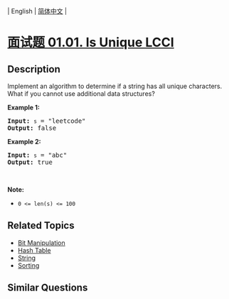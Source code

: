 
| English | [简体中文](README.md) |

# [面试题 01.01. Is Unique LCCI](https://leetcode-cn.com/problems/is-unique-lcci/)

## Description

<p>Implement an algorithm to determine if a string has all unique characters. What if you cannot use additional data structures?</p>

<p><strong>Example 1:</strong></p>

<pre>
<strong>Input: </strong><code>s</code> = &quot;leetcode&quot;
<strong>Output: </strong>false
</pre>

<p><strong>Example 2:</strong></p>

<pre>
<strong>Input: </strong><code>s</code> = &quot;abc&quot;
<strong>Output: </strong>true
</pre>

<p>&nbsp;</p>

<p><strong>Note:</strong></p>

<ul>
	<li><code>0 &lt;= len(s) &lt;= 100 </code></li>
</ul>


## Related Topics

- [Bit Manipulation](https://leetcode-cn.com/tag/bit-manipulation)
- [Hash Table](https://leetcode-cn.com/tag/hash-table)
- [String](https://leetcode-cn.com/tag/string)
- [Sorting](https://leetcode-cn.com/tag/sorting)

## Similar Questions


